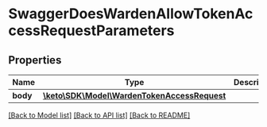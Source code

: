 # SwaggerDoesWardenAllowTokenAccessRequestParameters

## Properties
Name | Type | Description | Notes
------------ | ------------- | ------------- | -------------
**body** | [**\keto\SDK\Model\WardenTokenAccessRequest**](WardenTokenAccessRequest.md) |  | [optional] 

[[Back to Model list]](../README.md#documentation-for-models) [[Back to API list]](../README.md#documentation-for-api-endpoints) [[Back to README]](../README.md)



